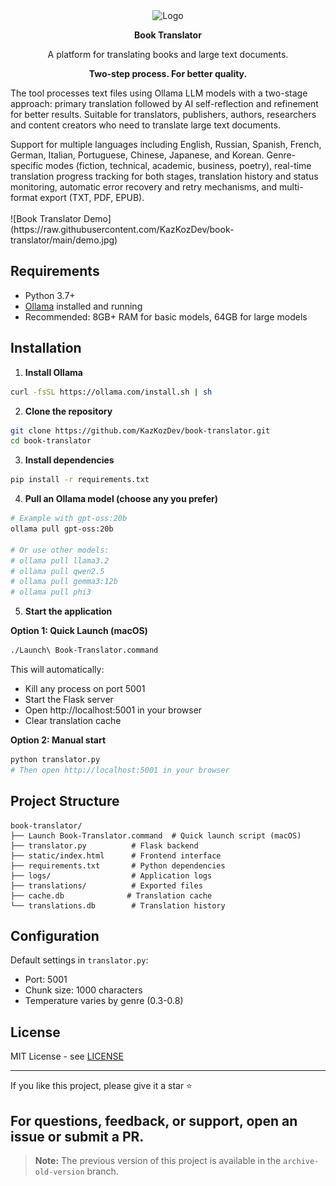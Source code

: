 <div align="center">
  <img src="https://github.com/user-attachments/assets/f62278a1-ec33-4096-aa13-a855dd7bda4f" alt="Logo">
  <br> 
</div>
<div align="center">
<p><strong>Book Translator</strong></p>
  <p>A platform for translating books and large text documents.</p>
  <p><strong>Two-step process. For better quality.</strong></p>
</div>
  <p>The tool processes text files using Ollama LLM models with a two-stage approach: primary translation followed by AI self-reflection and refinement for better results. Suitable for translators, publishers, authors, researchers and content creators who need to translate large text documents.</p>
Support for multiple languages including English, Russian, Spanish, French, German, Italian, Portuguese, Chinese, Japanese, and Korean. Genre-specific modes (fiction, technical, academic, business, poetry), real-time translation progress tracking for both stages, translation history and status monitoring, automatic error recovery and retry mechanisms, and multi-format export (TXT, PDF, EPUB).  <br>   <br> 
![Book Translator Demo](https://raw.githubusercontent.com/KazKozDev/book-translator/main/demo.jpg)

## Requirements

- Python 3.7+
- [Ollama](https://ollama.ai/) installed and running
- Recommended: 8GB+ RAM for basic models, 64GB for large models

## Installation

1. **Install Ollama**
```bash
curl -fsSL https://ollama.com/install.sh | sh
```

2. **Clone the repository**
```bash
git clone https://github.com/KazKozDev/book-translator.git
cd book-translator
```

3. **Install dependencies**
```bash
pip install -r requirements.txt
```

4. **Pull an Ollama model (choose any you prefer)**
```bash
# Example with gpt-oss:20b
ollama pull gpt-oss:20b

# Or use other models:
# ollama pull llama3.2
# ollama pull qwen2.5
# ollama pull gemma3:12b
# ollama pull phi3
```

5. **Start the application**

**Option 1: Quick Launch (macOS)**
```bash
./Launch\ Book-Translator.command
```
This will automatically:
- Kill any process on port 5001
- Start the Flask server
- Open http://localhost:5001 in your browser
- Clear translation cache

**Option 2: Manual start**
```bash
python translator.py
# Then open http://localhost:5001 in your browser
```

## Project Structure

```
book-translator/
├── Launch Book-Translator.command  # Quick launch script (macOS)
├── translator.py          # Flask backend
├── static/index.html      # Frontend interface
├── requirements.txt       # Python dependencies
├── logs/                  # Application logs
├── translations/          # Exported files
├── cache.db              # Translation cache
└── translations.db        # Translation history
```

## Configuration

Default settings in `translator.py`:
- Port: 5001
- Chunk size: 1000 characters
- Temperature varies by genre (0.3-0.8)

## License

MIT License - see [LICENSE](LICENSE)

---

If you like this project, please give it a star ⭐

For questions, feedback, or support, open an issue or submit a PR.
---

> **Note:** The previous version of this project is available in the `archive-old-version` branch.
